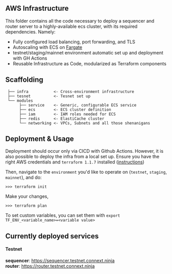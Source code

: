 ## AWS Infrastructure

This folder contains all the code necessary to deploy a sequencer and router server to a highly-available
ecs cluster, with its required dependencies. Namely:

- Fully configured load balancing, port forwarding, and TLS
- Autoscaling with ECS on [Fargate](https://aws.amazon.com/fargate/)
- testnet/staging/mainnet environment automatic set up and deployment with GH Actions
- Reusable Infrastructure as Code, modularized as Terraform components


## Scaffolding

```text
 ├── infra           <- Cross-environment infrastructure
 ├── tesnet          <- Tesnet set up 
 └── modules        
      ├── service    <- Generic, configurable ECS service
      ├── ecs        <- ECS cluster definition
      ├── iam        <- IAM roles needed for ECS
      ├── redis      <- ElastiCache cluster       
      └── networking <- VPCs, Subnets and all those shenanigans

```


## Deployment & Usage

Deployment should occur only via CICD with Github Actions. However, it is also possible to deploy the infra
from a local set up. Ensure you have the right AWS credentials and `terraform 1.1.7` installed
([instructions](https://learn.hashicorp.com/tutorials/terraform/install-cli))

Then, navigate to the `environment` you'd like to operate on (`testnet`, `staging`, `mainnet`), and do:

```shell
>>> terraform init
```

Make your changes,

```shell
>>> terraform plan
```

To set custom variables, you can set them with `export TF_ENV_<variable_name>=<variable value>`

## Currently deployed services

#### Testnet

**sequencer**: https://sequencer.testnet.connext.ninja  
**router**: https://router.testnet.connext.ninja



